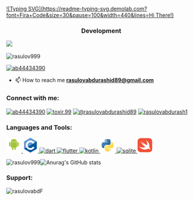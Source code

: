 [![Typing SVG](https://readme-typing-svg.demolab.com?font=Fira+Code&size=30&pause=100&width=440&lines=Hi There!)](https://git.io/typing-svg)

<h3 align="center">Development</h3>

![](https://pbs.twimg.com/profile_banners/44196397/1576183471/1080x360)

<p align="left"> <img src="https://komarev.com/ghpvc/?username=rasulov999&label=Profile%20views&color=0e75b6&style=flat" alt="rasulov999" /> </p>

<p align="left"> <a href="https://twitter.com/ab44434390" target="blank"><img src="https://img.shields.io/twitter/follow/ab44434390?logo=twitter&style=for-the-badge" alt="ab44434390" /></a> </p>

- 📫 How to reach me **rasulovabdurashid89@gmail.com**

<h3 align="left">Connect with me:</h3>
<p align="left">
<a href="https://twitter.com/ab44434390" target="blank"><img align="center" src="https://raw.githubusercontent.com/rahuldkjain/github-profile-readme-generator/master/src/images/icons/Social/twitter.svg" alt="ab44434390" height="30" width="40" /></a>
<a href="https://instagram.com/toxir.99" target="blank"><img align="center" src="https://raw.githubusercontent.com/rahuldkjain/github-profile-readme-generator/master/src/images/icons/Social/instagram.svg" alt="toxir.99" height="30" width="40" /></a>
<a href="https://medium.com/@rasulovabdurashid89" target="blank"><img align="center" src="https://raw.githubusercontent.com/rahuldkjain/github-profile-readme-generator/master/src/images/icons/Social/medium.svg" alt="@rasulovabdurashid89" height="30" width="40" /></a>
<a href="https://www.hackerrank.com/rasulovabdurash1" target="blank"><img align="center" src="https://raw.githubusercontent.com/rahuldkjain/github-profile-readme-generator/master/src/images/icons/Social/hackerrank.svg" alt="rasulovabdurash1" height="30" width="40" /></a>
</p>

<h3 align="left">Languages and Tools:</h3>
<p align="left"> <a href="https://developer.android.com" target="_blank" rel="noreferrer"> <img src="https://raw.githubusercontent.com/devicons/devicon/master/icons/android/android-original-wordmark.svg" alt="android" width="40" height="40"/> </a> <a href="https://www.cprogramming.com/" target="_blank" rel="noreferrer"> <img src="https://raw.githubusercontent.com/devicons/devicon/master/icons/c/c-original.svg" alt="c" width="40" height="40"/> </a> <a href="https://dart.dev" target="_blank" rel="noreferrer"> <img src="https://www.vectorlogo.zone/logos/dartlang/dartlang-icon.svg" alt="dart" width="40" height="40"/> </a> <a href="https://flutter.dev" target="_blank" rel="noreferrer"> <img src="https://www.vectorlogo.zone/logos/flutterio/flutterio-icon.svg" alt="flutter" width="40" height="40"/> </a> <a href="https://kotlinlang.org" target="_blank" rel="noreferrer"> <img src="https://www.vectorlogo.zone/logos/kotlinlang/kotlinlang-icon.svg" alt="kotlin" width="40" height="40"/> </a> <a href="https://www.python.org" target="_blank" rel="noreferrer"> <img src="https://raw.githubusercontent.com/devicons/devicon/master/icons/python/python-original.svg" alt="python" width="40" height="40"/> </a> <a href="https://www.sqlite.org/" target="_blank" rel="noreferrer"> <img src="https://www.vectorlogo.zone/logos/sqlite/sqlite-icon.svg" alt="sqlite" width="40" height="40"/> </a> <a href="https://developer.apple.com/swift/" target="_blank" rel="noreferrer"> <img src="https://raw.githubusercontent.com/devicons/devicon/master/icons/swift/swift-original.svg" alt="swift" width="40" height="40"/> </a> </p>

<p><img align="left" src="https://github-readme-stats.vercel.app/api/top-langs?username=rasulov999&theme=github_dark&show_icons=true&locale=en&layout=compact" alt="rasulov999" /></p>

![Anurag's GitHub stats](https://github-readme-stats.vercel.app/api?username=rasulov999&theme=github_dark&show_icons=true)

<h3 align="left">Support:</h3>
<p><a href="https://www.buymeacoffee.com/rasulovabdF"> <img align="left" src="https://cdn.buymeacoffee.com/buttons/v2/default-yellow.png" height="50" width="210" alt="rasulovabdF" /></a></p><br><br>
